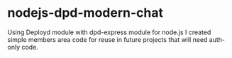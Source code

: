 # nodejs-dpd-modern-chat
Using Deployd module with dpd-express module for node.js I created simple members area code for reuse in future projects that will need auth-only code.